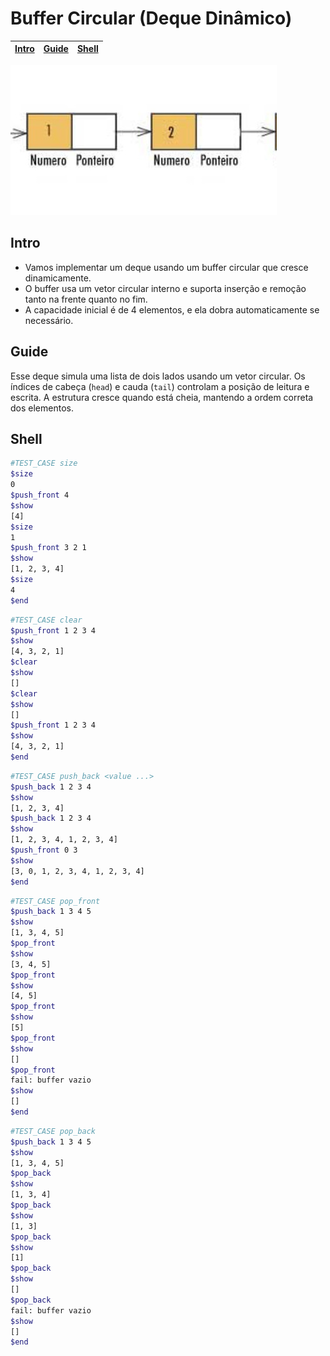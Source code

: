 # Buffer Circular (Deque Dinâmico)

<!-- toch -->
[Intro](#intro) | [Guide](#guide) | [Shell](#shell)
-- | -- | --
<!-- toch -->

![_](cover.jpg)

## Intro

- Vamos implementar um deque usando um buffer circular que cresce dinamicamente.
- O buffer usa um vetor circular interno e suporta inserção e remoção tanto na frente quanto no fim.
- A capacidade inicial é de 4 elementos, e ela dobra automaticamente se necessário.

## Guide

Esse deque simula uma lista de dois lados usando um vetor circular. Os índices de cabeça (`head`) e cauda (`tail`) controlam a posição de leitura e escrita. A estrutura cresce quando está cheia, mantendo a ordem correta dos elementos.

## Shell

```bash
#TEST_CASE size
$size
0
$push_front 4
$show
[4]
$size
1
$push_front 3 2 1
$show
[1, 2, 3, 4]
$size
4
$end
```

```bash
#TEST_CASE clear
$push_front 1 2 3 4
$show
[4, 3, 2, 1]
$clear
$show
[]
$clear
$show
[]
$push_front 1 2 3 4
$show
[4, 3, 2, 1]
$end
```

```bash
#TEST_CASE push_back <value ...>
$push_back 1 2 3 4
$show
[1, 2, 3, 4]
$push_back 1 2 3 4
$show
[1, 2, 3, 4, 1, 2, 3, 4]
$push_front 0 3
$show
[3, 0, 1, 2, 3, 4, 1, 2, 3, 4]
$end
```

```bash
#TEST_CASE pop_front
$push_back 1 3 4 5
$show
[1, 3, 4, 5]
$pop_front
$show
[3, 4, 5]
$pop_front
$show
[4, 5]
$pop_front
$show
[5]
$pop_front
$show
[]
$pop_front
fail: buffer vazio
$show
[]
$end
```

```bash
#TEST_CASE pop_back
$push_back 1 3 4 5
$show
[1, 3, 4, 5]
$pop_back
$show
[1, 3, 4]
$pop_back
$show
[1, 3]
$pop_back
$show
[1]
$pop_back
$show
[]
$pop_back
fail: buffer vazio
$show
[]
$end
```
